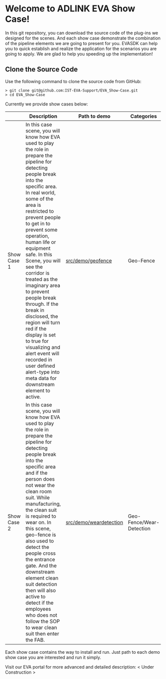 # Welcome to ADLINK EVA Show Case!

In this git repository, you can download the source code of the plug-ins we designed for the scenes. And each show case demonstrate the combination of  the pipeline elements we are going to present for you. EVASDK can help you to quick establish and realize the application for the scenarios you are going to apply. We are glad to help you speeding up the implementation!

## Clone the Source Code

Use the following command to clone the source code from GitHub:

```
> git clone git@github.com:IST-EVA-Support/EVA_Show-Case.git
> cd EVA_Show-Case
```

Currently we provide show cases below:

|             | Description                                                  | Path to demo                                     | Categories               |
| ----------- | ------------------------------------------------------------ | ------------------------------------------------ | ------------------------ |
| Show Case 1 | In this case scene, you will know how EVA used to play the role in prepare the pipeline for detecting people break into the specific area. In real world, some of the area is restricted to prevent people to get in to prevent some operation, human life or equipment safe. In this Scene, you will see the corridor is treated as the imaginary area to prevent people break through. If the break in disclosed, the region will turn red if the display is set to true for visualizing and alert event will recorded in user defined alert-type into meta data for downstream element to active. | [src/demo/geofence](src/demo/geofence)           | Geo-Fence                |
| Show Case 2 | In this case scene, you will know how EVA used to play the role in prepare the pipeline for detecting people break into the specific area and if the person does not wear the clean room suit. While manufacturing, the clean suit is required to wear on. In this scene, geo-fence is also used to detect the people cross the entrance gate. And the downstream element clean suit detection then will also active to detect if the employees who does not follow the SOP to wear clean suit then enter the FAB. | [src/demo/weardetection](src/demo/weardetection) | Geo-Fence/Wear-Detection |

Each show case contains the way to install and run. Just path to each demo show case you are interested and run it simply. 

Visit our EVA portal for more advanced and detailed description: < Under Construction >

